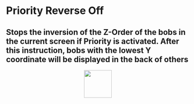 # Priority Reverse Off
Stops the inversion of the Z-Order of the bobs in the current screen if Priority is activated. After this instruction, bobs with the lowest Y coordinate will be displayed in the back of others
---
<p align="center"><img valign="middle" width="76px" src="https://drive.google.com/uc?export=view&id=1c2KO0LJpvMS9X9CAGV6dOfciR7OWhdKA" /></p>